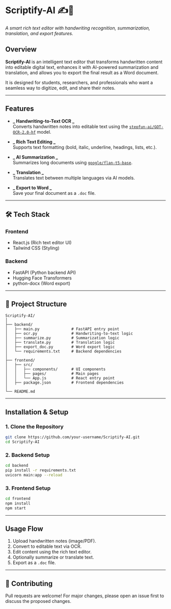# Scriptify-AI ✍️📄

_A smart rich text editor with handwriting recognition, summarization, translation, and export features._

## Overview 

**Scriptify-AI** is an intelligent text editor that transforms handwritten content into editable digital text, enhances it with AI-powered summarization and translation, and allows you to export the final result as a Word document. 

It is designed for students, researchers, and professionals who want a seamless way to digitize, edit, and share their notes.

---

## Features

- **_ Handwriting-to-Text OCR _**  
  Converts handwritten notes into editable text using the [`stepfun-ai/GOT-OCR-2.0-hf`](https://huggingface.co/stepfun-ai/GOT-OCR-2.0-hf) model.  

- **_ Rich Text Editing _**  
  Supports text formatting (bold, italic, underline, headings, lists, etc.).

- **_ AI Summarization _**  
  Summarizes long documents using [`google/flan-t5-base`](https://huggingface.co/google/flan-t5-base).

- **_ Translation _**  
  Translates text between multiple languages via AI models.

- **_ Export to Word _**  
  Save your final document as a `.doc` file.

---

## 🛠 Tech Stack

### **Frontend**

- React.js (Rich text editor UI)
- Tailwind CSS (Styling)

### **Backend**

- FastAPI (Python backend API)
- Hugging Face Transformers
- python-docx (Word export)

---

## 📂 Project Structure

```
Scriptify-AI/
│
├── backend/
│   ├── main.py              # FastAPI entry point
│   ├── ocr.py               # Handwriting-to-text logic
│   ├── summarize.py         # Summarization logic
│   ├── translate.py         # Translation logic
│   ├── export_doc.py        # Word export logic
│   └── requirements.txt     # Backend dependencies
│
├── frontend/
│   ├── src/
│   │   ├── components/      # UI components
│   │   ├── pages/           # Main pages
│   │   └── App.js           # React entry point
│   ├── package.json         # Frontend dependencies
│
└── README.md
```

---

## Installation & Setup 

### 1. Clone the Repository

```bash
git clone https://github.com/your-username/Scriptify-AI.git
cd Scriptify-AI
```

### 2️. Backend Setup

```bash
cd backend
pip install -r requirements.txt
uvicorn main:app --reload
```

### 3️. Frontend Setup

```bash
cd frontend
npm install
npm start
```

---

## Usage Flow

1. Upload handwritten notes (image/PDF).
2. Convert to editable text via OCR.
3. Edit content using the rich text editor.
4. Optionally summarize or translate text.
5. Export as a `.doc` file.

---

## 🤝 Contributing

Pull requests are welcome! For major changes, please open an issue first to discuss the proposed changes.
